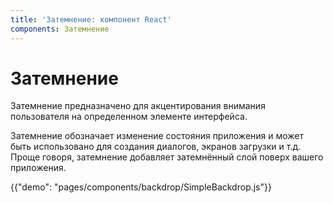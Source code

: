 ```yaml
---
title: 'Затемнение: компонент React'
components: Затемнение
---
```


# Затемнение

<p class="description">Затемнение предназначено для акцентирования внимания пользователя на определенном элементе интерфейса.</p>

Затемнение обозначает изменение состояния приложения и может быть использовано для создания диалогов, экранов загрузки и т.д. Проще говоря, затемнение добавляет затемнённый слой поверх вашего приложения.

{{"demo": "pages/components/backdrop/SimpleBackdrop.js"}}
